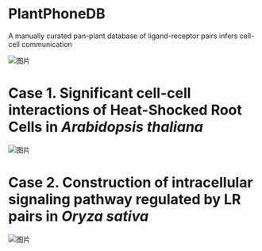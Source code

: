 # PlantPhoneDB
A manually curated pan-plant database of ligand-receptor pairs infers cell-cell communication 


![图片](https://user-images.githubusercontent.com/11934986/135700266-4ba26d9f-0b4c-41bb-a1b8-a06aff12fbd7.png)

# Case 1. Significant cell-cell interactions of Heat-Shocked Root Cells in *Arabidopsis thaliana*

![图片](https://user-images.githubusercontent.com/11934986/136016102-12e6a465-c532-4daa-83cc-128faa6b5969.png)


# Case 2. Construction of intracellular signaling pathway regulated by LR pairs in *Oryza sativa*

![图片](https://user-images.githubusercontent.com/11934986/135822606-90bd49f3-e697-4e39-b2f9-4d85841e8df2.png)















